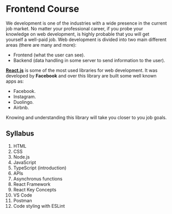# Frontend Course

We development is one of the industries with a wide presence in the current job market. No matter your professional career, if you probe your knowledge on web development, is highly probable that you will get yourself a well-paid job. Web development is divided into two main different areas (there are many and more):

- Frontend (what the user can see).
- Backend (data handling in some server to send information to the user).

[**React.js**](https://reactjs.org/) is some of the most used libraries for web development. It was developed by **Facebook** and over this library are built some well known apps as: 

- Facebook.
- Instagram.
- Duolingo.
- Airbnb.

Knowing and understanding this library will take you closer to you job goals.

## Syllabus

1. HTML
2. CSS
3. Node.js
4. JavaScript
5. TypeScript (introduction)
6. APIs
7. Asynchronus functions
8. React Framework
9. React Key Concepts
10. VS Code
11. Postman
12. Code styling with ESLint